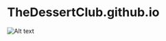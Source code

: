 # TheDessertClub.github.io

![Alt text](https://github.com/afrinaK/TheDessertClub.github.io/raw/master/covers/home1.png)

